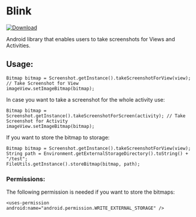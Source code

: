 Blink
======================

[ ![Download](https://api.bintray.com/packages/abdallahalaraby/Blink/Blink/images/download.svg) ](https://bintray.com/abdallahalaraby/Blink/Blink/_latestVersion)

Android library that enables users to take screenshots for Views and Activities.

<h2>Usage:</h2>
	
	Bitmap bitmap = Screenshot.getInstance().takeScreenshotForView(view); // Take Screenshot for View
	imageView.setImageBitmap(bitmap);

In case you want to take a screenshot for the whole activity use:

	Bitmap bitmap = Screenshot.getInstance().takeScreenshotForScreen(activity); // Take Screenshot for Activity
	imageView.setImageBitmap(bitmap);

If you want to store the bitmap to storage:
	
	Bitmap bitmap = Screenshot.getInstance().takeScreenshotForView(view);
	String path = Environment.getExternalStorageDirectory().toString() + "/test";
	FileUtils.getInstance().storeBitmap(bitmap, path);

<h3>Permissions:</h3>
The following permission is needed if you want to store the bitmaps:
    
    <uses-permission android:name="android.permission.WRITE_EXTERNAL_STORAGE" />
